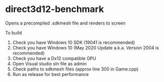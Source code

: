 # direct3d12-benchmark

Opens a precompiled .sdkmesh file and renders to screen

To build
1. Check you have Windows 10 SDK (19041 is recommended)
2. Check you have Windows 10 (May 2020 Update a.k.a. Version 2004 is recommended)
3. Check you have a Dx12 compatible GPU
4. Open Visual studio sln file as admin
5. Check paths to sdkmesh files (approx line 300 in Game.cpp)
6. Run as release for best performance
